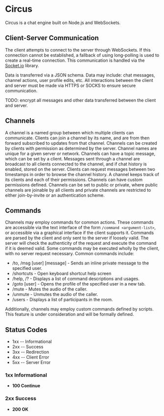 Circus
======

Circus is a chat engine built on Node.js and WebSockets.


Client-Server Communication
---------------------------

The client attempts to connect to the server through WebSockets. If this connection cannot be established, a fallback of using long-polling is used to create a real-time connection. This communication is handled via the [Socket.io]() library. 

Data is transferred via a JSON schema. Data may include: chat messages, channel actions, user profile edits, etc. All interactions between the client and server must be made via HTTPS or SOCKS to ensure secure communication.

TODO: encrypt all messages and other data transferred between the client and server.


Channels
--------

A channel is a named group between which multiple clients can communicate. Clients can join a channel by its name, and are from then forward subscribed to updates from that channel. Channels can be created by clients with permission as determined by the server. Channel names are unique for a given server or network. Channels can have a topic message, which can be set by a client. Messages sent through a channel are broadcast to all clients connected to the channel, and if chat history is enabled, stored on the server. Clients can request messages between two timestamps in order to browse the channel history. A channel keeps track of its clients and each of their permissions. Channels can have custom permissions defined. Channels can be set to public or private, where public channels are joinable by all clients and private channels are restricted to either join-by-invite or an authentication scheme.


Commands
--------

Channels may employ commands for common actions. These commands are accessible via the text interface of the form `/command <argument-list>`, or accessible via a graphical interface if the client supports it. Commands are parsed by the client and only sent to the server if loosely valid. The server will check the authenticity of the request and execute the command if it is deemed valid. Some commands may be executed wholly by the client, with no server request necessary. Common commands include:

* /to, /msg [user] [message] - Sends an inline private message to the specified user.
* /shortcuts - Open keyboard shortcut help screen
* /help, /? - Displays a list of command descriptions and usages.
* /goto [user] - Opens the profile of the specified user in a new tab.
* /mute - Mutes the audio of the caller.
* /unmute - Unmutes the audio of the caller.
* /users - Displays a list of participants in the room.

Additionally, channels may employ custom commands defined by scripts. This feature is under consideration and will be formally defined.


Status Codes
------------

- 1xx -- Informational
- 2xx -- Success
- 3xx -- Redirection
- 4xx -- Client Error
- 5xx -- Server Error

### 1xx Informational

- **100 Continue**

### 2xx Success

- **200 OK**

